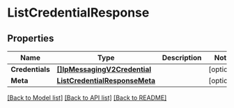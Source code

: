 # ListCredentialResponse

## Properties
Name | Type | Description | Notes
------------ | ------------- | ------------- | -------------
**Credentials** | [**[]IpMessagingV2Credential**](ip_messaging.v2.credential.md) |  |[optional] 
**Meta** | [**ListCredentialResponseMeta**](ListCredentialResponse_meta.md) |  |[optional] 

[[Back to Model list]](../README.md#documentation-for-models) [[Back to API list]](../README.md#documentation-for-api-endpoints) [[Back to README]](../README.md)



